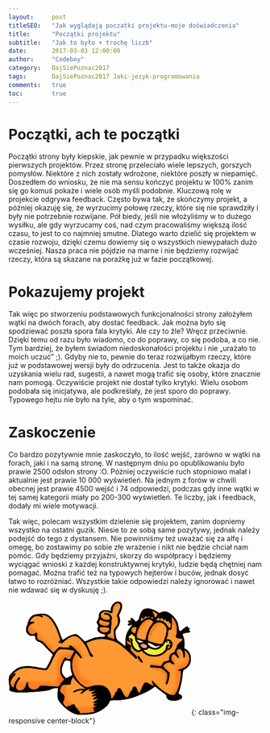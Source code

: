 ```yaml
---
layout:     post
titleSEO:	"Jak wyglądają poczatki projektu-moje doświadczenia"
title:      "Początki projektu"
subtitle:   "Jak to było + trochę liczb"
date:       2017-03-03 12:00:00
author:     "Codeboy"
category:   DajSiePoznac2017
tags:	    DajSiePoznac2017 Jaki-jezyk-programowania
comments:   true
toc:        true
---
```


# Początki, ach te początki

Początki strony były kiepskie, jak pewnie w przypadku większości pierwszych projektów. Przez stronę przeleciało wiele lepszych, gorszych pomysłów. Niektóre z nich zostały wdrożone, niektóre poszły w niepamięć. Doszedłem do wniosku, że nie ma sensu kończyć projektu w 100% zanim się go komuś pokaże i wiele osób myśli podobnie. Kluczową rolę w projekcie odgrywa feedback. Często bywa tak, że skończymy projekt, a później okazuję się, że wyrzucimy połowę rzeczy, które się nie sprawdziły i były nie potrzebnie rozwijane. Pół biedy, jeśli nie włożyliśmy w to dużego wysiłku, ale gdy wyrzucamy coś, nad czym pracowaliśmy większą ilość czasu, to jest to co najmniej smutne. Dlatego warto dzielić się projektem w czasie rozwoju, dzięki czemu dowiemy się o wszystkich niewypałach dużo wcześniej. Nasza praca nie pójdzie na marne i nie będziemy rozwijać rzeczy, która są skazane na porażkę już w fazie początkowej.

# Pokazujemy projekt

Tak więc po stworzeniu podstawowych funkcjonalności strony założyłem wątki na dwóch forach, aby dostać feedback. Jak można było się spodziewać poszła spora fala krytyki. Ale czy to źle? Wręcz przeciwnie. Dzięki temu od razu było wiadomo, co do poprawy, co się podoba, a co nie. Tym bardziej, że byłem świadom niedoskonałości projektu i nie „urażało to moich uczuć” ;). Gdyby nie to, pewnie do teraz rozwijałbym rzeczy, które już w podstawowej wersji były do odrzucenia. Jest to także okazja do uzyskania wielu rad, sugestii, a nawet mogą trafić się osoby, które znacznie nam pomogą. Oczywiście projekt nie dostał tylko krytyki. Wielu osobom podobała się inicjatywa, ale podkreślały, że jest sporo do poprawy. Typowego hejtu nie było na tyle, aby o tym wspominać.

# Zaskoczenie

Co bardzo pozytywnie mnie zaskoczyło, to ilość wejść, zarówno w wątki na forach, jaki i na samą stronę. W następnym dniu po opublikowaniu było prawie 2500 odsłon strony :O. Później oczywiście ruch stopniowo malał i aktualnie jest prawie 10 000 wyświetleń. Na jednym z forów w chwili obecnej jest prawie 4500 wejść i 74 odpowiedzi, podczas gdy inne wątki w tej samej kategorii miały po 200-300 wyświetleń. Te liczby, jak i feedback, dodały mi wiele motywacji.

Tak więc, polecam wszystkim dzielenie się projektem, zanim dopniemy wszystko na ostatni guzik. Niesie to ze sobą same pozytywy, jednak należy podejść do tego z dystansem. Nie powinniśmy też uważać się za alfę i omegę, bo zostawimy po sobie złe wrażenie i nikt nie będzie chciał nam pomóc. Gdy będziemy przyjaźni, skorzy do współpracy i będziemy wyciągać wnioski z każdej konstruktywnej krytyki, ludzie będą chętniej nam pomagać. Można trafić też na typowych hejterów i buców, jednak dosyć łatwo to rozróżniać. Wszystkie takie odpowiedzi należy ignorować i nawet nie wdawać się w dyskusję ;).

![Wychillowany Garfield](/img/garfield.png){: class="img-responsive center-block"}

